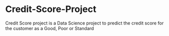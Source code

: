 # Credit-Score-Project
Credit Score project is a Data Science project to predict the credit score for the customer as a Good, Poor or Standard

